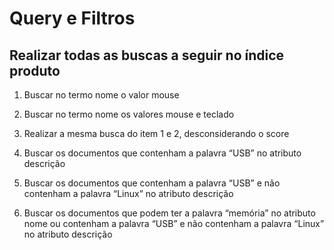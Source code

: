 # Query e Filtros

## Realizar todas as buscas a seguir no índice produto

1. Buscar no termo nome o valor mouse

2. Buscar no termo nome os valores mouse e teclado

3. Realizar a mesma busca do item 1 e 2, desconsiderando o score

4. Buscar os documentos que contenham a palavra “USB” no atributo descrição

5. Buscar os documentos que contenham a palavra “USB” e não contenham a palavra “Linux” no atributo descrição

6. Buscar os documentos que podem ter a palavra “memória” no atributo nome ou contenham a palavra “USB” e não contenham a palavra “Linux” no atributo descrição
